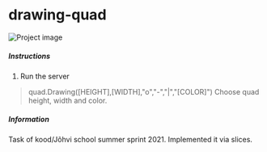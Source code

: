 # drawing-quad

![Project image](https://i.ibb.co/1sRRKK6/image-2023-02-26-18-20-27.png)

##### Instructions
1. Run the server
> quad.Drawing([HEIGHT],[WIDTH],"o","-","|","[COLOR]")
Choose quad height, width and color.

##### Information
Task of kood/Jõhvi school summer sprint 2021. Implemented it via slices.